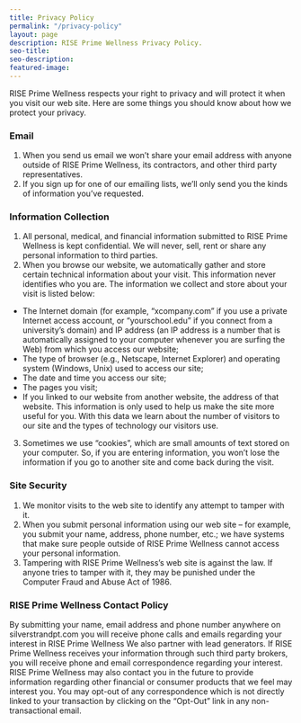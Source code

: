 ```yaml
---
title: Privacy Policy
permalink: "/privacy-policy"
layout: page
description: RISE Prime Wellness Privacy Policy.
seo-title:
seo-description:
featured-image:
---
```


RISE Prime Wellness respects your right to privacy and will protect it when you visit our web site. Here are some things you should know about how we protect your privacy.

### Email

1. When you send us email we won’t share your email address with anyone outside of RISE Prime Wellness, its contractors, and other third party representatives.
2. If you sign up for one of our emailing lists, we’ll only send you the kinds of information you’ve requested.

### Information Collection

1. All personal, medical, and financial information submitted to RISE Prime Wellness is kept confidential. We will never, sell, rent or share any personal information to third parties.
2. When you browse our website, we automatically gather and store certain technical information about your visit. This information never identifies who you are. The information we collect and store about your visit is listed below:
  - The Internet domain (for example, “xcompany.com” if you use a private Internet access account, or “yourschool.edu” if you connect from a university’s domain) and IP address (an IP address is a number that is automatically assigned to your computer whenever you are surfing the Web) from which you access our website;
  - The type of browser (e.g., Netscape, Internet Explorer) and operating system (Windows, Unix) used to access our site;
  - The date and time you access our site;
  - The pages you visit;
  - If you linked to our website from another website, the address of that website. This information is only used to help us make the site more useful for you. With this data we learn about the number of visitors to our site and the types of technology our visitors use.
3. Sometimes we use “cookies”, which are small amounts of text stored on your computer. So, if you are entering information, you won’t lose the information if you go to another site and come back during the visit.

### Site Security

1. We monitor visits to the web site to identify any attempt to tamper with it.
2. When you submit personal information using our web site – for example, you submit your name, address, phone number, etc.; we have systems that make sure people outside of RISE Prime Wellness cannot access your personal information.
3. Tampering with RISE Prime Wellness’s web site is against the law. If anyone tries to tamper with it, they may be punished under the Computer Fraud and Abuse Act of 1986.

### RISE Prime Wellness Contact Policy

By submitting your name, email address and phone number anywhere on silverstrandpt.com you will receive phone calls and emails regarding your interest in RISE Prime Wellness We also partner with lead generators. If RISE Prime Wellness receives your information through such third party brokers, you will receive phone and email correspondence regarding your interest. RISE Prime Wellness may also contact you in the future to provide information regarding other financial or consumer products that we feel may interest you. You may opt-out of any correspondence which is not directly linked to your transaction by clicking on the “Opt-Out” link in any non-transactional email.

